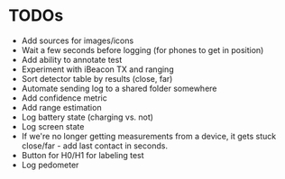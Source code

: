 # TODOs

- Add sources for images/icons
- Wait a few seconds before logging (for phones to get in position)
- Add ability to annotate test
- Experiment with iBeacon TX and ranging
- Sort detector table by results (close, far)
- Automate sending log to a shared folder somewhere
- Add confidence metric
- Add range estimation
- Log battery state (charging vs. not)
- Log screen state
- If we're no longer getting measurements from a device, it gets stuck close/far - add last contact in seconds.
- Button for H0/H1 for labeling test
- Log pedometer